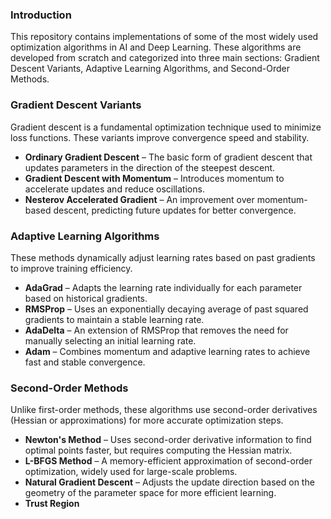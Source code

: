 ### Introduction  
This repository contains implementations of some of the most widely used optimization algorithms in AI and Deep Learning. These algorithms are developed from scratch and categorized into three main sections: Gradient Descent Variants, Adaptive Learning Algorithms, and Second-Order Methods.  

### Gradient Descent Variants  
Gradient descent is a fundamental optimization technique used to minimize loss functions. These variants improve convergence speed and stability.  

- **Ordinary Gradient Descent** – The basic form of gradient descent that updates parameters in the direction of the steepest descent.  
- **Gradient Descent with Momentum** – Introduces momentum to accelerate updates and reduce oscillations.  
- **Nesterov Accelerated Gradient** – An improvement over momentum-based descent, predicting future updates for better convergence.  

### Adaptive Learning Algorithms  
These methods dynamically adjust learning rates based on past gradients to improve training efficiency.  

- **AdaGrad** – Adapts the learning rate individually for each parameter based on historical gradients.  
- **RMSProp** – Uses an exponentially decaying average of past squared gradients to maintain a stable learning rate.  
- **AdaDelta** – An extension of RMSProp that removes the need for manually selecting an initial learning rate.  
- **Adam** – Combines momentum and adaptive learning rates to achieve fast and stable convergence.  

### Second-Order Methods  
Unlike first-order methods, these algorithms use second-order derivatives (Hessian or approximations) for more accurate optimization steps.  

- **Newton's Method** – Uses second-order derivative information to find optimal points faster, but requires computing the Hessian matrix.  
- **L-BFGS Method** – A memory-efficient approximation of second-order optimization, widely used for large-scale problems.  
- **Natural Gradient Descent** – Adjusts the update direction based on the geometry of the parameter space for more efficient learning.
- **Trust Region** 
